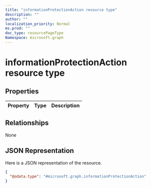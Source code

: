 ```yaml
---
title: "informationProtectionAction resource type"
description: ""
author: ""
localization_priority: Normal
ms.prod: ""
doc_type: resourcePageType
Namespace: microsoft.graph
---
```



# informationProtectionAction resource type



## Properties
|Property|Type|Description|
|:---|:---|:---|

## Relationships
None

## JSON Representation
Here is a JSON representation of the resource.
<!-- {
  "blockType": "resource",
  "@odata.type": "microsoft.graph.informationProtectionAction"
}
-->
``` json
{
  "@odata.type": "#microsoft.graph.informationProtectionAction"
}
```

